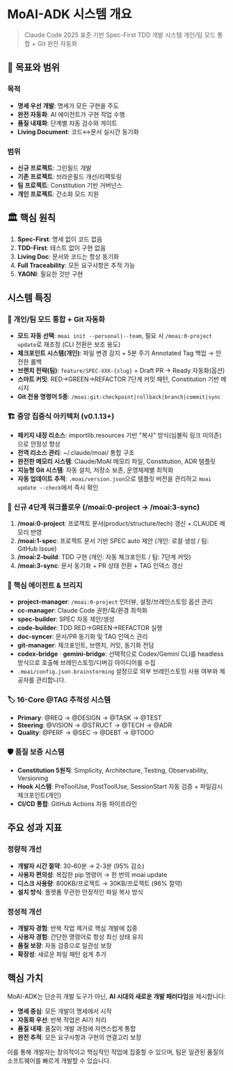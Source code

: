 # MoAI-ADK 시스템 개요

> Claude Code 2025 표준 기반 Spec-First TDD 개발 시스템
> 개인/팀 모드 통합 + Git 완전 자동화

## 🎯 목표와 범위

### 목적

- **명세 우선 개발**: 명세가 모든 구현을 주도
- **완전 자동화**: AI 에이전트가 구현 작업 수행
- **품질 내재화**: 단계별 자동 검수와 게이트
- **Living Document**: 코드↔문서 실시간 동기화

### 범위

- **신규 프로젝트**: 그린필드 개발
- **기존 프로젝트**: 브라운필드 개선/리팩토링
- **팀 프로젝트**: Constitution 기반 거버넌스
- **개인 프로젝트**: 간소화 모드 지원

## 🏛️ 핵심 원칙

1. **Spec-First**: 명세 없이 코드 없음
2. **TDD-First**: 테스트 없이 구현 없음
3. **Living Doc**: 문서와 코드는 항상 동기화
4. **Full Traceability**: 모든 요구사항은 추적 가능
5. **YAGNI**: 필요한 것만 구현

## 시스템 특징

### 🤖 개인/팀 모드 통합 + Git 자동화
- **모드 자동 선택**: `moai init --personal|--team`, 필요 시 `/moai:0-project update`로 재조정 (CLI 전환은 보조 용도)
- **체크포인트 시스템(개인)**: 파일 변경 감지 + 5분 주기 Annotated Tag 백업 → 안전한 롤백
- **브랜치 전략(팀)**: `feature/SPEC-XXX-{slug}` + Draft PR → Ready 자동화(옵션)
- **스마트 커밋**: RED→GREEN→REFACTOR 7단계 커밋 패턴, Constitution 기반 메시지
- **Git 전용 명령어 5종**: `/moai:git:checkpoint|rollback|branch|commit|sync`

### 🏗️ 중앙 집중식 아키텍처 (v0.1.13+)
- **패키지 내장 리소스**: importlib.resources 기반 "복사" 방식(심볼릭 링크 미의존)으로 안정성 향상
- **전역 리소스 관리**: ~/.claude/moai/ 통합 구조
- **완전한 메모리 시스템**: Claude/MoAI 메모리 파일, Constitution, ADR 템플릿
- **지능형 Git 시스템**: 자동 설치, 저장소 보존, 운영체제별 최적화
- **자동 업데이트 추적**: `.moai/version.json`으로 템플릿 버전을 관리하고 `moai update --check`에서 즉시 확인

### 🔄 신규 4단계 워크플로우 (/moai:0-project → /moai:3-sync)
1. **/moai:0-project**: 프로젝트 문서(product/structure/tech) 갱신 + CLAUDE 메모리 반영
2. **/moai:1-spec**: 프로젝트 문서 기반 SPEC auto 제안 (개인: 로컬 생성 / 팀: GitHub Issue)
3. **/moai:2-build**: TDD 구현 (개인: 자동 체크포인트 / 팀: 7단계 커밋)
4. **/moai:3-sync**: 문서 동기화 + PR 상태 전환 + TAG 인덱스 갱신

### 🤖 핵심 에이전트 & 브리지
- **project-manager**: `/moai:0-project` 인터뷰, 설정/브레인스토밍 옵션 관리
- **cc-manager**: Claude Code 권한/훅/환경 최적화
- **spec-builder**: SPEC 자동 제안/생성
- **code-builder**: TDD RED→GREEN→REFACTOR 실행
- **doc-syncer**: 문서/PR 동기화 및 TAG 인덱스 관리
- **git-manager**: 체크포인트, 브랜치, 커밋, 동기화 전담
- **codex-bridge** · **gemini-bridge**: 선택적으로 Codex/Gemini CLI를 headless 방식으로 호출해 브레인스토밍/디버깅 아이디어를 수집
- `.moai/config.json.brainstorming` 설정으로 외부 브레인스토밍 사용 여부와 제공자를 관리합니다.

### 🏷️ 16-Core @TAG 추적성 시스템
- **Primary**: @REQ → @DESIGN → @TASK → @TEST
- **Steering**: @VISION → @STRUCT → @TECH → @ADR
- **Quality**: @PERF → @SEC → @DEBT → @TODO

### 🛡️ 품질 보증 시스템
- **Constitution 5원칙**: Simplicity, Architecture, Testing, Observability, Versioning
- **Hook 시스템**: PreToolUse, PostToolUse, SessionStart 자동 검증 + 파일감시 체크포인트(개인)
- **CI/CD 통합**: GitHub Actions 자동 파이프라인

## 주요 성과 지표

### 정량적 개선
- **개발자 시간 절약**: 30-60분 → 2-3분 (95% 감소)
- **사용자 편의성**: 복잡한 pip 명령어 → 한 번의 moai update
- **디스크 사용량**: 800KB/프로젝트 → 30KB/프로젝트 (96% 절약)
- **설치 방식**: 플랫폼 무관한 안정적인 파일 복사 방식

### 정성적 개선
- **개발자 경험**: 반복 작업 제거로 핵심 개발에 집중
- **사용자 경험**: 간단한 명령어로 항상 최신 상태 유지
- **품질 보장**: 자동 검증으로 일관성 보장
- **확장성**: 새로운 파일 패턴 쉽게 추가

## 핵심 가치

MoAI-ADK는 단순히 개발 도구가 아닌, **AI 시대의 새로운 개발 패러다임**을 제시합니다:

- **명세 중심**: 모든 개발이 명세에서 시작
- **자동화 우선**: 반복 작업은 AI가 처리
- **품질 내재**: 품질이 개발 과정에 자연스럽게 통합
- **완전 추적**: 모든 요구사항과 구현의 연결고리 보장

이를 통해 개발자는 창의적이고 핵심적인 작업에 집중할 수 있으며, 팀은 일관된 품질의 소프트웨어를 빠르게 개발할 수 있습니다.
